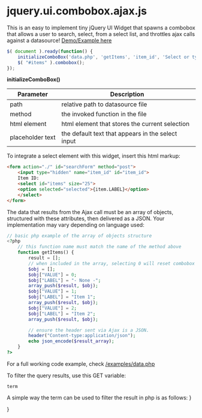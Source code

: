 # jquery.ui.combobox.ajax.js

This is an easy to implement tiny jQuery UI Widget that spawns a combobox that allows a user to search, select, from a select list, and throttles ajax calls against a datasource! <a href="https://ravenmyst.net/work/combobox/" target="_blank">Demo/Example here</a>

```javascript
$( document ).ready(function() {
	initializeComboBox('data.php', 'getItems', 'item_id', 'Select or type an item..');
	$( "#items" ).combobox();
});

```

**initializeComboBox()**

| Parameter  | Description |
| ------------- | ------------- |
| path | relative path to datasource file |
| method | the invoked function in the file |
| html element | html element that stores the current selection |
| placeholder text | the default text that appears in the select input |

To integrate a select element with this widget, insert this html markup:
```html
<form action="./" id="searchForm" method="post">
	<input type="hidden" name="item_id" id="item_id">
	Item ID: 
	<select id="items" size="25">
	<option selected="selected">{item.LABEL}</option>
	</select>
</form>
```

The data that results from the Ajax call must be an array of objects, structured with these attributes, then delivered as a JSON. Your implementation may vary depending on language used:
```php
// basic php example of the array of objects structure
<?php
	// this function name must match the name of the method above
	function getItems() {
		result = [];
		// when included in the array, selecting 0 will reset combobox to default state
		$obj = [];
		$obj["VALUE"] = 0;
		$obj["LABEL"] = "- None -";
		array_push($result, $obj);
		$obj["VALUE"] = 1;
		$obj["LABEL"] = "Item 1";
		array_push($result, $obj);
		$obj["VALUE"] = 2;
		$obj["LABEL"] = "Item 2";
		array_push($result, $obj);

		// ensure the header sent via Ajax is a JSON.
		header("Content-type:application/json");
		echo json_encode($result_array);
	}
?>
```

For a full working code example, check <a href="https://github.com/ravenmyst/jQuery.UI.Combobox.Ajax/blob/master/example/data.php" target="_blank">/examples/data.php</a>

To filter the query results, use this GET variable:
```
term
```

A simple way the term can be used to filter the result in php is as follows:
	}
	
}
```